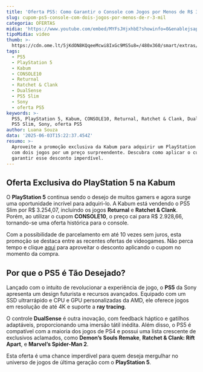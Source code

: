 ```yaml
---
title: 'Oferta PS5: Como Garantir o Console com Jogos por Menos de R$ 3 Mil'
slug: cupom-ps5-console-com-dois-jogos-por-menos-de-r-3-mil
categoria: OFERTAS
midia: 'https://www.youtube.com/embed/MYFsJHjxhbE?showinfo=0&enablejsapi=1'
tipoMidia: video
thumb: >-
  https://cdn.ome.lt/5jKdON8KQqeeMcwi8IxGc9MS5u8=/480x360/smart/extras/conteudos/Captura_de_tela_2025-06-03_121549.png
tags:
  - PS5
  - PlayStation 5
  - Kabum
  - CONSOLE10
  - Returnal
  - Ratchet & Clank
  - DualSense
  - PS5 Slim
  - Sony
  - oferta PS5
keywords: >-
  PS5, PlayStation 5, Kabum, CONSOLE10, Returnal, Ratchet & Clank, DualSense,
  PS5 Slim, Sony, oferta PS5
author: Luana Souza
data: '2025-06-03T15:22:37.454Z'
resumo: >-
  Aproveite a promoção exclusiva da Kabum para adquirir um PlayStation 5 Slim
  com dois jogos por um preço surpreendente. Descubra como aplicar o cupom e
  garantir esse desconto imperdível.
---
```


## Oferta Exclusiva do PlayStation 5 na Kabum

O **PlayStation 5** continua sendo o desejo de muitos gamers e agora surge uma oportunidade incrível para adquiri-lo. A Kabum está vendendo o PS5 Slim por R$ 3.254,07, incluindo os jogos **Returnal** e **Ratchet & Clank**. Porém, ao utilizar o cupom **CONSOLE10**, o preço cai para R$ 2.928,66, tornando-se uma oferta histórica para o console.

Com a possibilidade de parcelamento em até 10 vezes sem juros, esta promoção se destaca entre as recentes ofertas de videogames. Não perca tempo e clique [aqui](#) para aproveitar o desconto aplicando o cupom no momento da compra.

## Por que o PS5 é Tão Desejado?

Lançado com o intuito de revolucionar a experiência de jogo, o **PS5** da Sony apresenta um design futurista e recursos avançados. Equipado com um SSD ultrarrápido e CPU e GPU personalizadas da AMD, ele oferece jogos em resolução de até 4K e suporte a **ray tracing**.

O controle **DualSense** é outra inovação, com feedback háptico e gatilhos adaptáveis, proporcionando uma imersão tátil inédita. Além disso, o PS5 é compatível com a maioria dos jogos de PS4 e possui uma lista crescente de exclusivos aclamados, como **Demon’s Souls Remake**, **Ratchet & Clank: Rift Apart**, e **Marvel’s Spider-Man 2**.

Esta oferta é uma chance imperdível para quem deseja mergulhar no universo de jogos de última geração com o **PlayStation 5**.
